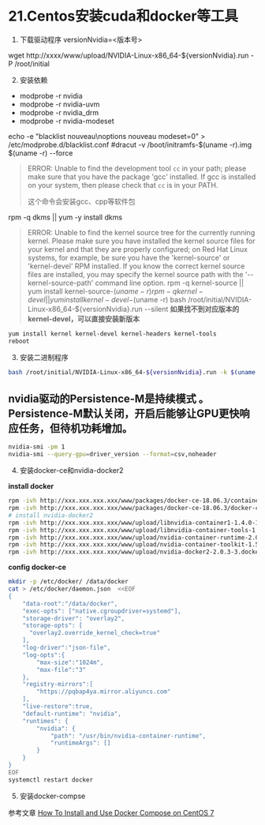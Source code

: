 # 21.Centos安装cuda和docker等工具

1. 下载驱动程序
versionNvidia=<版本号>

wget http://xxxx/www/upload/NVIDIA-Linux-x86_64-${versionNvidia}.run -P /root/initial

2. 安装依赖

- modprobe -r nvidia
- modprobe -r nvidia-uvm
- modprobe -r nvidia_drm
- modprobe -r nvidia-modeset
  
echo -e "blacklist nouveau\noptions nouveau modeset=0" > /etc/modprobe.d/blacklist.conf
#dracut -v /boot/initramfs-$(uname -r).img $(uname -r) --force
> ERROR: Unable to find the development tool `cc` in your path; please make sure that you have the package 'gcc' installed.  If gcc is installed on your system, then please check that `cc` is in your PATH.
> 
> 这个命令会安装gcc、cpp等软件包

rpm -q dkms || yum -y install dkms

> ERROR: Unable to find the kernel source tree for the currently running kernel.  Please make sure you have installed the kernel source files for your kernel and that they are properly configured; on Red Hat Linux systems, for example, be sure you have the 'kernel-source' or 'kernel-devel' RPM installed.  If you know the correct kernel source files are installed, you may specify the kernel source path with the '--kernel-source-path' command line option.
rpm -q kernel-source || yum install kernel-source-$(uname -r)
rpm -q kernel-devel || yum install kernel-devel-$(uname -r)
bash /root/initial/NVIDIA-Linux-x86_64-${versionNvidia}.run --silent
**如果找不到对应版本的kernel-devel，可以直接安装新版本** 
```bash
yum install kernel kernel-devel kernel-headers kernel-tools
reboot
```

3. 安装二进制程序
```bash
bash /root/initial/NVIDIA-Linux-x86_64-${versionNvidia}.run -k $(uname -r) --silent
```
## nvidia驱动的Persistence-M是持续模式 。Persistence-M默认关闭，开启后能够让GPU更快响应任务，但待机功耗增加。
```bash
nvidia-smi -pm 1
nvidia-smi --query-gpu=driver_version --format=csv,noheader
```

4. 安装docker-ce和nvidia-docker2

**install docker**
```bash
rpm -ivh http://xxx.xxx.xxx.xxx/www/packages/docker-ce-18.06.3/container-selinux-2.119.2-1.911c772.el7_8.noarch.rpm --nodeps &> /dev/null
rpm -ivh http://xxx.xxx.xxx.xxx/www/packages/docker-ce-18.06.3/docker-ce-18.06.3.ce-3.el7.x86_64.rpm  --nodeps &> /dev/null
# install nvidia-docker2
rpm -ivh http://xxx.xxx.xxx.xxx/www/upload/libnvidia-container1-1.4.0-1.x86_64.rpm --nodeps &> /dev/null
rpm -ivh http://xxx.xxx.xxx.xxx/www/upload/libnvidia-container-tools-1.4.0-1.x86_64.rpm --nodeps &> /dev/null
rpm -ivh http://xxx.xxx.xxx.xxx/www/upload/nvidia-container-runtime-2.0.0-3.docker18.06.3.x86_64.rpm --nodeps &> /dev/null
rpm -ivh http://xxx.xxx.xxx.xxx/www/upload/nvidia-container-toolkit-1.5.0-2.x86_64.rpm --nodeps &> /dev/null
rpm -ivh http://xxx.xxx.xxx.xxx/www/upload/nvidia-docker2-2.0.3-3.docker18.06.3.ce.noarch.rpm --nodeps &> /dev/null
```
**config docker-ce**
```bash
mkdir -p /etc/docker/ /data/docker
cat > /etc/docker/daemon.json  <<EOF
{
    "data-root":"/data/docker",
    "exec-opts": ["native.cgroupdriver=systemd"],
    "storage-driver": "overlay2",
    "storage-opts": [
      "overlay2.override_kernel_check=true"
    ],
    "log-driver":"json-file",
    "log-opts":{
        "max-size":"1024m",
        "max-file":"3"
    },
    "registry-mirrors":[
        "https://pqbap4ya.mirror.aliyuncs.com"
    ],
    "live-restore":true,
    "default-runtime": "nvidia",
    "runtimes": {
        "nvidia": {
            "path": "/usr/bin/nvidia-container-runtime",
            "runtimeArgs": []
        }
    }
}
EOF
systemctl restart docker

```

5. 安装docker-compse

参考文章 [How To Install and Use Docker Compose on CentOS 7](https://www.digitalocean.com/community/tutorials/how-to-install-and-use-docker-compose-on-centos-7)